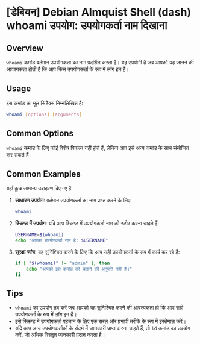 # [डेबियन] Debian Almquist Shell (dash) whoami उपयोग: उपयोगकर्ता नाम दिखाना

## Overview
`whoami` कमांड वर्तमान उपयोगकर्ता का नाम प्रदर्शित करता है। यह उपयोगी है जब आपको यह जानने की आवश्यकता होती है कि आप किस उपयोगकर्ता के रूप में लॉग इन हैं।

## Usage
इस कमांड का मूल सिंटैक्स निम्नलिखित है:

```bash
whoami [options] [arguments]
```

## Common Options
`whoami` कमांड के लिए कोई विशेष विकल्प नहीं होते हैं, लेकिन आप इसे अन्य कमांड के साथ संयोजित कर सकते हैं।

## Common Examples
यहाँ कुछ सामान्य उदाहरण दिए गए हैं:

1. **साधारण उपयोग**: वर्तमान उपयोगकर्ता का नाम प्राप्त करने के लिए:
   ```bash
   whoami
   ```

2. **स्क्रिप्ट में उपयोग**: यदि आप स्क्रिप्ट में उपयोगकर्ता नाम को स्टोर करना चाहते हैं:
   ```bash
   USERNAME=$(whoami)
   echo "आपका उपयोगकर्ता नाम है: $USERNAME"
   ```

3. **सुरक्षा जांच**: यह सुनिश्चित करने के लिए कि आप सही उपयोगकर्ता के रूप में कार्य कर रहे हैं:
   ```bash
   if [ "$(whoami)" != "admin" ]; then
       echo "आपको इस कमांड को चलाने की अनुमति नहीं है।"
   fi
   ```

## Tips
- `whoami` का उपयोग तब करें जब आपको यह सुनिश्चित करने की आवश्यकता हो कि आप सही उपयोगकर्ता के रूप में लॉग इन हैं।
- इसे स्क्रिप्ट में उपयोगकर्ता पहचान के लिए एक सरल और प्रभावी तरीके के रूप में इस्तेमाल करें।
- यदि आप अन्य उपयोगकर्ताओं के संदर्भ में जानकारी प्राप्त करना चाहते हैं, तो `id` कमांड का उपयोग करें, जो अधिक विस्तृत जानकारी प्रदान करता है।